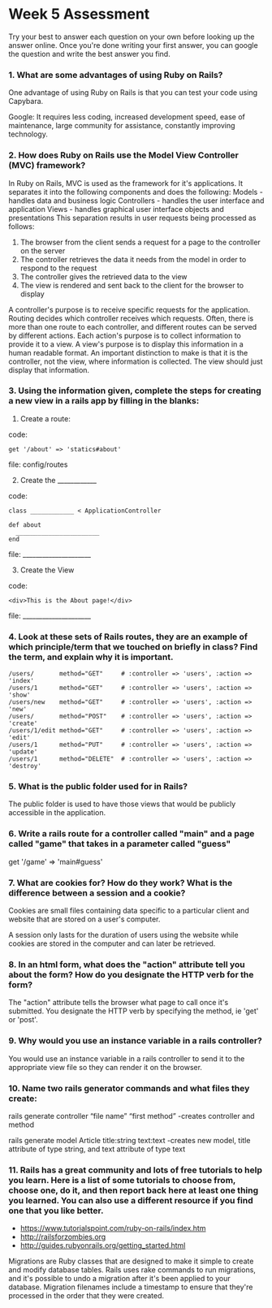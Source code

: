 # Week 5 Assessment

Try your best to answer each question on your own before looking up the answer online. Once you're done writing your first answer, you can google the question and write the best answer you find.

### 1. What are some advantages of using Ruby on Rails?
One advantage of using Ruby on Rails is that you can test your code using Capybara.

Google:
It requires less coding, increased development speed, ease of maintenance, large community for assistance, constantly improving technology.

### 2. How does Ruby on Rails use the Model View Controller (MVC) framework?
In Ruby on Rails, MVC is used as the framework for it's applications. It separates it into the following components and does the following:
Models - handles data and business logic
Controllers - handles the user interface and application
Views - handles graphical user interface objects and presentations
This separation results in user requests being processed as follows:
1) The browser from the client sends a request for a page to the controller on the server
2) The controller retrieves the data it needs from the model in order to respond to the request
3) The controller gives the retrieved data to the view
4) The view is rendered and sent back to the client for the browser to display

A controller's purpose is to receive specific requests for the application. Routing decides which controller receives which requests. Often, there is more than one route to each controller, and different routes can be served by different actions. Each action's purpose is to collect information to provide it to a view.
A view's purpose is to display this information in a human readable format. An important distinction to make is that it is the controller, not the view, where information is collected. The view should just display that information.

### 3. Using the information given, complete the steps for creating a new view in a rails app by filling in the blanks:

  1. Create a route:

  code:
  ```
  get '/about' => 'statics#about'
  ```
  file: config/routes

  2. Create the ____________

  code:
  ```
  class ____________ < ApplicationController

  def about
    _______________________
  end
  ```

  file: _____________________

  3. Create the View

  code:

  ```
  <div>This is the About page!</div>
  ```

  file: _____________________


### 4. Look at these sets of Rails routes, they are an example of which principle/term that we touched on briefly in class? Find the term, and explain why it is important.

```
/users/       method="GET"     # :controller => 'users', :action => 'index'
/users/1      method="GET"     # :controller => 'users', :action => 'show'
/users/new    method="GET"     # :controller => 'users', :action => 'new'
/users/       method="POST"    # :controller => 'users', :action => 'create'
/users/1/edit method="GET"     # :controller => 'users', :action => 'edit'
/users/1      method="PUT"     # :controller => 'users', :action => 'update'
/users/1      method="DELETE"  # :controller => 'users', :action => 'destroy'
```

### 5. What is the public folder used for in Rails?

The public folder is used to have those views that would be publicly accessible in the application.

### 6. Write a rails route for a controller called "main" and a page called "game" that takes in a parameter called "guess"

get '/game' => 'main#guess'

### 7. What are cookies for? How do they work? What is the difference between a session and a cookie?

Cookies are small files containing data specific to a particular client and website that are stored on a user's computer.

A session only lasts for the duration of users using the website while cookies are stored in the computer and can later be retrieved.

### 8. In an html form, what does the "action" attribute tell you about the form?  How do you designate the HTTP verb for the form?

The "action" attribute tells the browser what page to call once it's submitted.
You designate the HTTP verb by specifying the method, ie 'get' or 'post'.

### 9. Why would you use an instance variable in a rails controller?

You would use an instance variable in a rails controller to send it to the appropriate view file so they can render it on the browser.

### 10. Name two rails generator commands and what files they create:

rails generate controller “file name” “first method”
-creates controller and method

rails generate model Article title:string text:text
-creates new model, title attribute of type string, and text attribute of type text

### 11. Rails has a great community and lots of free tutorials to help you learn. Here is a list of some tutorials to choose from, choose one, do it, and then report back here at least one thing you learned. You can also use a different resource if you find one that you like better.

- https://www.tutorialspoint.com/ruby-on-rails/index.htm
- http://railsforzombies.org
- http://guides.rubyonrails.org/getting_started.html

Migrations are Ruby classes that are designed to make it simple to create and modify database tables. Rails uses rake commands to run migrations, and it's possible to undo a migration after it's been applied to your database. Migration filenames include a timestamp to ensure that they're processed in the order that they were created.
